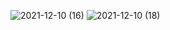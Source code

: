 ![2021-12-10 (16)](https://user-images.githubusercontent.com/55625153/145914565-6fca3e0b-dc40-4700-a2d6-b6f7c8b73796.png)
![2021-12-10 (18)](https://user-images.githubusercontent.com/55625153/145914624-28f8a720-1be8-4b27-8c7b-5a48d77421ed.png)

